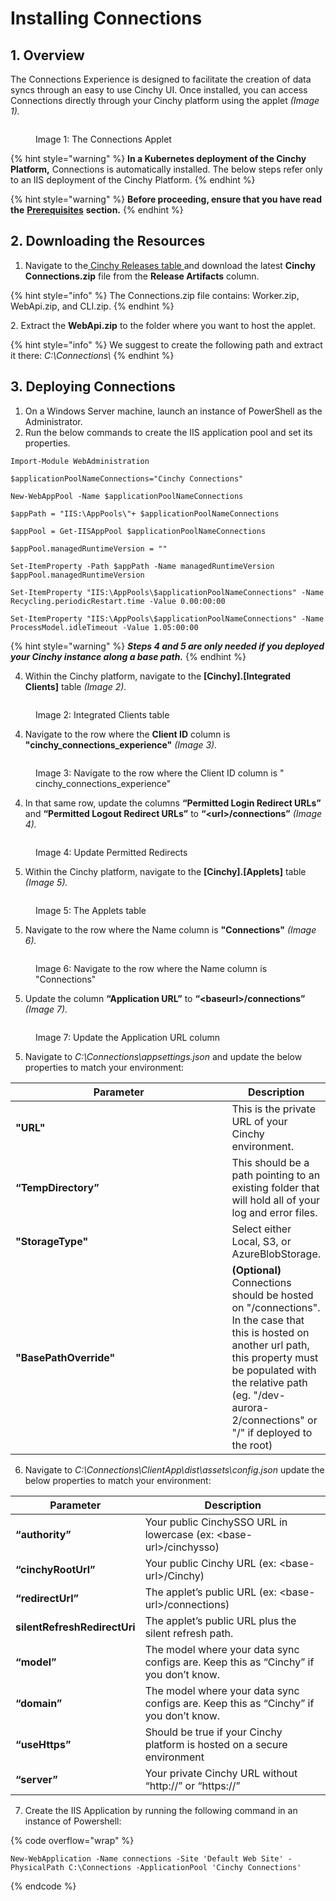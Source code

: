 # Installing Connections

## 1. Overview <a href="#setup" id="setup"></a>

The Connections Experience is designed to facilitate the creation of data syncs through an easy to use Cinchy UI. Once installed, you can access Connections directly through your Cinchy platform using the applet _(Image 1)._

<figure><img src="../../.gitbook/assets/image (162).png" alt=""><figcaption><p>Image 1: The Connections Applet</p></figcaption></figure>

{% hint style="warning" %}
**In a Kubernetes deployment of the Cinchy Platform,** Connections is automatically installed. The below steps refer only to an IIS deployment of the Cinchy Platform.
{% endhint %}

{% hint style="warning" %}
**Before proceeding, ensure that you have read the** [**Prerequisites**](broken-reference) **section.**
{% endhint %}

## 2. Downloading the Resources <a href="#setup" id="setup"></a>

1. Navigate to the[ Cinchy Releases table ](https://cinchy.net/Tables/1477?rowHeight=Expanded)and download the latest **Cinchy Connections.zip** file from the **Release Artifacts** column.

{% hint style="info" %}
The Connections.zip file contains: Worker.zip, WebApi.zip, and CLI.zip.
{% endhint %}

2\. Extract the **WebApi.zip** to the folder where you want to host the applet.

{% hint style="info" %}
We suggest to create the following path and extract it there: _C:\Connections\\_
{% endhint %}

## **3. Deploying Connections**

1. On a Windows Server machine, launch an instance of PowerShell as the Administrator.
2. Run the below commands to create the IIS application pool and set its properties.

```
Import-Module WebAdministration

$applicationPoolNameConnections="Cinchy Connections"

New-WebAppPool -Name $applicationPoolNameConnections

$appPath = "IIS:\AppPools\"+ $applicationPoolNameConnections

$appPool = Get-IISAppPool $applicationPoolNameConnections

$appPool.managedRuntimeVersion = ""

Set-ItemProperty -Path $appPath -Name managedRuntimeVersion $appPool.managedRuntimeVersion

Set-ItemProperty "IIS:\AppPools\$applicationPoolNameConnections" -Name Recycling.periodicRestart.time -Value 0.00:00:00

Set-ItemProperty "IIS:\AppPools\$applicationPoolNameConnections" -Name ProcessModel.idleTimeout -Value 1.05:00:00
```

{% hint style="warning" %}
_**Steps 4 and 5 are only needed if you deployed your Cinchy instance along a base path.**_
{% endhint %}

4. Within the Cinchy platform, navigate to the **\[Cinchy].\[Integrated Clients]** table _(Image 2)._

<figure><img src="../../.gitbook/assets/image (643).png" alt=""><figcaption><p>Image 2: Integrated Clients table</p></figcaption></figure>

4. Navigate to the row where the **Client ID** column is **"cinchy\_connections\_experience"** _(Image 3)._

<figure><img src="../../.gitbook/assets/image (160).png" alt=""><figcaption><p>Image 3: Navigate to the row where the Client ID column is " cinchy_connections_experience"</p></figcaption></figure>

4. In that same row, update the columns **“Permitted Login Redirect URLs”** and **“Permitted Logout Redirect URLs”** to **“\<url>/connections”** _(Image 4)._

<figure><img src="../../.gitbook/assets/image (131).png" alt=""><figcaption><p>Image 4: Update Permitted Redirects</p></figcaption></figure>

5. Within the Cinchy platform, navigate to the **\[Cinchy].\[Applets]** table _(Image 5)._&#x20;

<figure><img src="../../.gitbook/assets/image (65).png" alt=""><figcaption><p>Image 5: The Applets table</p></figcaption></figure>

5. Navigate to the row where the Name column is **"Connections"** _(Image 6)._&#x20;

<figure><img src="../../.gitbook/assets/image (17).png" alt=""><figcaption><p>Image 6: Navigate to the row where the Name column is "Connections" </p></figcaption></figure>

5. Update the column **“Application URL”** to **“\<baseurl>/connections”** _(Image 7)._

<figure><img src="../../.gitbook/assets/image (119).png" alt=""><figcaption><p>Image 7: Update the Application URL column</p></figcaption></figure>

5. Navigate to _C:\Connections\appsettings.json_ and update the below properties to match your environment:

<table><thead><tr><th width="381">Parameter</th><th>Description</th></tr></thead><tbody><tr><td><strong>"URL"</strong></td><td>This is the private URL of your Cinchy environment.</td></tr><tr><td><strong>“TempDirectory”</strong></td><td>This should be a path pointing to an existing folder that will hold all of your log and error files.</td></tr><tr><td><strong>"StorageType"</strong></td><td>Select either Local, S3, or AzureBlobStorage.</td></tr><tr><td><strong>"BasePathOverride"</strong></td><td><strong>(Optional)</strong> Connections should be hosted on "/connections". In the case that this is hosted on another url path, this property must be populated with the relative path (eg. "/dev-aurora-2/connections" or "/" if deployed to the root)</td></tr></tbody></table>

6. Navigate to _C:\Connections\ClientApp\dist\assets\config.json_ update the below properties to match your environment:

| Parameter                    | Description                                                                          |
| ---------------------------- | ------------------------------------------------------------------------------------ |
| **“authority”**              | Your public CinchySSO URL in lowercase (ex: \<base-url>/cinchysso)                   |
| **“cinchyRootUrl”**          | Your public Cinchy URL (ex: \<base-url>/Cinchy)                                      |
| **“redirectUrl”**            | The applet’s public URL (ex: \<base-url>/connections)                                |
| **silentRefreshRedirectUri** | The applet’s public URL plus the silent refresh path.                                |
| **“model”**                  | The model where your data sync configs are. Keep this as “Cinchy” if you don’t know. |
| **“domain”**                 | The model where your data sync configs are. Keep this as “Cinchy” if you don’t know. |
| **“useHttps”**               | Should be true if your Cinchy platform is hosted on a secure environment             |
| **“server”**                 | Your private Cinchy URL without “http://” or “https://”                              |

7. Create the IIS Application by running the following command in an instance of Powershell:

{% code overflow="wrap" %}
```
New-WebApplication -Name connections -Site 'Default Web Site' -PhysicalPath C:\Connections -ApplicationPool 'Cinchy Connections'
```
{% endcode %}

